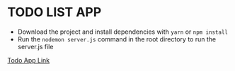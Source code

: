 # TODO LIST APP

- Download the project and install dependencies with ```yarn``` or ```npm install```
- Run the ```nodemon server.js``` command in the root directory to run the server.js file

[Todo App Link](https://todoapposmncn.herokuapp.com/)
